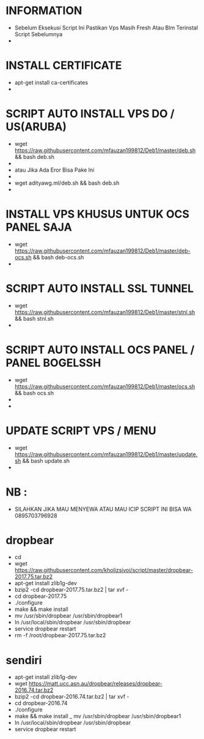 # INFORMATION
 - Sebelum Eksekusi Script Ini Pastikan Vps Masih Fresh Atau Blm Terinstal Script Sebelumnya
 -
# INSTALL CERTIFICATE 
 - apt-get install ca-certificates
 -
# SCRIPT AUTO INSTALL VPS DO / US(ARUBA)
 - wget https://raw.githubusercontent.com/mfauzan199812/Deb1/master/deb.sh && bash deb.sh
 -
 - atau Jika Ada Eror Bisa Pake Ini
 -
 - wget adityawg.ml/deb.sh && bash deb.sh
 -
# INSTALL VPS KHUSUS UNTUK OCS PANEL SAJA
 - wget https://raw.githubusercontent.com/mfauzan199812/Deb1/master/deb-ocs.sh && bash deb-ocs.sh
 -
# SCRIPT AUTO INSTALL SSL TUNNEL
 - wget https://raw.githubusercontent.com/mfauzan199812/Deb1/master/stnl.sh && bash stnl.sh
 -
# SCRIPT AUTO INSTALL OCS PANEL / PANEL BOGELSSH
 - wget https://raw.githubusercontent.com/mfauzan199812/Deb1/master/ocs.sh && bash ocs.sh
 -
 -
# UPDATE SCRIPT VPS / MENU
 - wget https://raw.githubusercontent.com/mfauzan199812/Deb1/master/update.sh && bash update.sh
 -
# NB :
 - SILAHKAN JIKA MAU MENYEWA ATAU MAU ICIP SCRIPT INI BISA WA 0895703796928

# dropbear
- cd
- wget https://raw.githubusercontent.com/kholizsivoi/script/master/dropbear-2017.75.tar.bz2
- apt-get install zlib1g-dev
- bzip2 -cd dropbear-2017.75.tar.bz2  | tar xvf -
- cd dropbear-2017.75
- ./configure
- make && make install
- mv /usr/sbin/dropbear /usr/sbin/dropbear1
- ln /usr/local/sbin/dropbear /usr/sbin/dropbear
- service dropbear restart
- rm -f /root/dropbear-2017.75.tar.bz2


# sendiri
- apt-get install zlib1g-dev
- wget https://matt.ucc.asn.au/dropbear/releases/dropbear-2016.74.tar.bz2
- bzip2 -cd dropbear-2016.74.tar.bz2  | tar xvf -
- cd dropbear-2016.74
- ./configure
- make && make install
_ mv /usr/sbin/dropbear /usr/sbin/dropbear1
- ln /usr/local/sbin/dropbear /usr/sbin/dropbear
- service dropbear restart
